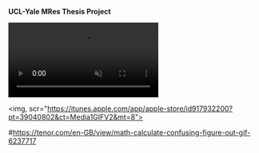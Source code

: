 **UCL-Yale MRes Thesis Project**

<video autoplay loop muted playsinline>
  <source src="https://media.tenor.com/dlJSiLUJNmsAAAPo/math-calculate.mp4" type="video/mp4">
</video>

<img, scr="https://itunes.apple.com/app/apple-store/id917932200?pt=39040802&ct=Media1GIFV2&mt=8">


#https://tenor.com/en-GB/view/math-calculate-confusing-figure-out-gif-6237717
